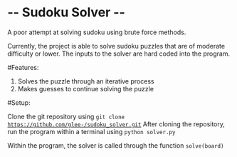 # -- Sudoku Solver --
A poor attempt at solving sudoku using brute force methods.

Currently, the project is able to solve sudoku puzzles that are of moderate difficulty or lower.
The inputs to the solver are hard coded into the program.

#Features:
1. Solves the puzzle through an iterative process
2. Makes guesses to continue solving the puzzle

#Setup:

Clone the git repository using <code>git clone https://github.com/glee-/sudoku_solver.git</code>
After cloning the repository, run the program within a terminal using <code>python solver.py</code>

Within the program, the solver is called through the function <code>solve(board)</code>
